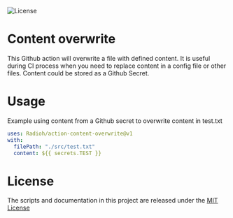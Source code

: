 ![License](https://img.shields.io/github/license/Radioh/action-content-overwrite)

# Content overwrite

This Github action will overwrite a file with defined content.
It is useful during CI process when you need to replace content in a config file or other files.
Content could be stored as a Github Secret.

# Usage

Example using content from a Github secret to overwrite content in test.txt

```yaml
uses: Radioh/action-content-overwrite@v1
with:
  filePath: "./src/test.txt"
  content: ${{ secrets.TEST }}
```

# License

The scripts and documentation in this project are released under the [MIT License](LICENSE)
